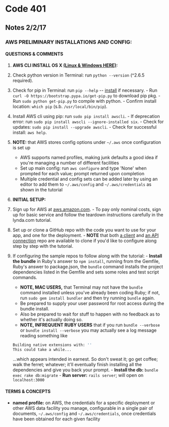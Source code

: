 # Code 401 
## Notes 2/2/17

### AWS PRELIMINARY INSTALLATIONS AND CONFIG:

#### QUESTIONS & COMMENTS
1. **AWS CLI INSTALL OS X [(Linux & Windows HERE)](http://docs.aws.amazon.com/cli/latest/userguide/installing.html#install-with-pip):** 
  1. Check python version in Terminal:  run `python --version` (^2.6.5 required).
  1. Check for pip in Terminal: run `pip --help` -- [install](http://docs.aws.amazon.com/cli/latest/userguide/installing.html#install-pip) if necessary.
    - Run `curl -O https://bootstrap.pypa.io/get-pip.py` to download pip pkg.
    - Run `sudo python get-pip.py` to compile with python.
    - Confirm install location: `which pip` (s.b. `/usr/local/bin/pip`).     
  1. Install AWS cli using pip:  run `sudo pip install awscli`.
    - If deprecation error: run `sudo pip install awscli --ignore-installed six`.
    - Check for updates: `sudo pip install --upgrade awscli`.
    - Check for successful install: `aws help`.
1. **NOTE:** that AWS stores config options under `~/.aws` once configuration is set up
    - AWS supports named profiles, making junk defaults a good idea if you're managing a number of different facilities
    - Set up main config: run `aws configure` and type 'None' when prompted for each value; prompt returned upon completion
    - Multiple credential and config sets can be added later by using an editor to add them to `~/.aws/config` and `~/.aws/credentials` as shown in the tutorial

1. **INITIAL SETUP:** 
  1. Sign up for AWS at [aws.amazon.com](https://aws.amazon.com).
    - To pay only nominal costs, sign up for basic service and follow the teardown instructions carefully in the lynda.com tutorial.
  1. Set up or clone a GitHub repo with the code you want to use for your app, and one for the deployment.
    - **NOTE** that both [a client](https://github.com/brandon-rich-aws-deployment-course/art_gallery) and [an API connection](https://github.com/brandon-rich-aws-deployment-course/cloudformation-demo) repo are available to clone if you'd like to configure along step by step with the tutorial.

  1. If configuring the sample repos to follow along with the tutorial: 
    - **Install the bundle** in Ruby's answer to `npm install`, running from the Gemfile, Ruby's answer to package.json, the `bundle` command installs the project dependencies listed in the Gemfile and sets some roles and test script commands.
      - **NOTE, MAC USERS,** that Terminal may not have the `bundle` command installed unless you've already been coding Ruby; if not, run `sudo gem install bundler` and then try running `bundle` again.
      - Be prepared to supply your user password for root access during the bundle install. 
      - Also be prepared to wait for stuff to happen with no feedback as to whether it's actually doing so. 
      - **NOTE, INFREQUENT RUBY USERS** that if you run `bundle --verbose` or `bundle install --verbose` you may actually see a log message reading something like
      ```bash
      Building native extensions with: '' 
      This could take a while...
      ```
      ...which appears intended in earnest.  So don't sweat it; go get coffee; walk the ferret; whatever; it'll eventually finish installing all the dependencies and give you back your prompt.
    - **Install the db:** `bundle exec rake db:migrate`
    - **Run server:** `rails server`; will open on `localhost:3000`
    

#### TERMS & CONCEPTS
  * **named profile:**  on AWS, the credentials for a specific deployment or other AWS data facility you manage, configurable in a single pair of documents, `~/.aws/config` and `~/.aws/credentials`, once credentials have been obtained for each given facility

